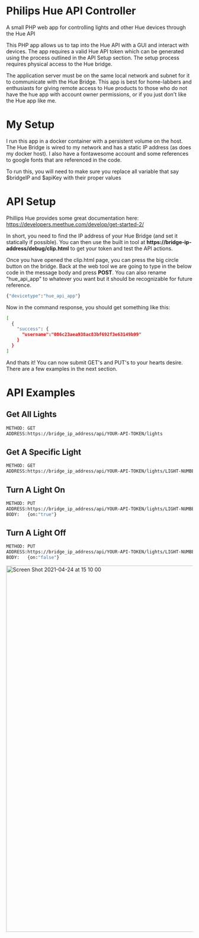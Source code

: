 # Philips Hue API Controller
A small PHP web app for controlling lights and other Hue devices through the Hue API

This PHP app allows us to tap into the Hue API with a GUI and interact with devices. The app requires a valid Hue API token which can be generated using the process outlined in the API Setup section. The setup process requires physical access to the Hue bridge.

The application server must be on the same local network and subnet for it to communicate with the Hue Bridge. This app is best for home-labbers and enthusiasts for giving remote access to Hue products to those who do not have the hue app with account owner permissions, or if you just don't like the Hue app like me.

# My Setup
I run this app in a docker container with a persistent volume on the host. The Hue Bridge is wired to my network and has a static IP address (as does my docker host). I also have a fontawesome account and some references to google fonts that are referenced in the code.

To run this, you will need to make sure you replace all variable that say $bridgeIP and $apiKey with their proper values

# API Setup
Phillips Hue provides some great documentation here: https://developers.meethue.com/develop/get-started-2/

In short, you need to find the IP address of your Hue Bridge (and set it statically if possible). You can then use the built in tool at **https://bridge-ip-address/debug/clip.html** to get your token and test the API actions.
  
Once you have opened the clip.html page, you can press the big circle button on the bridge. Back at the web tool we are going to type in the below code in the message body and press **POST**. You can also rename "hue_api_app" to whatever you want but it should be recognizable for future reference.
  
```sh
{"devicetype":"hue_api_app"}
```

Now in the command response, you should get something like this:

```sh
[
  {
    "success": {
      "username":"086c23aea938ac83bf692f3e63149b99"
    }
  }
]
```

And thats it! You can now submit GET's and PUT's to your hearts desire. There are a few examples in the next section.

# API Examples

## Get All Lights
```sh
METHOD: GET
ADDRESS:https://bridge_ip_address/api/YOUR-API-TOKEN/lights
```
## Get A Specific Light
```sh
METHOD: GET
ADDRESS:https://bridge_ip_address/api/YOUR-API-TOKEN/lights/LIGHT-NUMBER
```
## Turn A Light On
```sh
METHOD: PUT
ADDRESS:https://bridge_ip_address/api/YOUR-API-TOKEN/lights/LIGHT-NUMBER/state
BODY:   {on:"true"}
```
## Turn A Light Off
```sh
METHOD: PUT
ADDRESS:https://bridge_ip_address/api/YOUR-API-TOKEN/lights/LIGHT-NUMBER/state
BODY:   {on:"false"}
```

<img width="989" alt="Screen Shot 2021-04-24 at 15 10 00" src="https://user-images.githubusercontent.com/36248109/115970496-adde0300-a510-11eb-9a42-6ced1e3b23ab.png">
